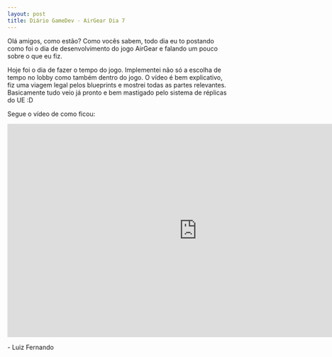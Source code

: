 ```yaml
---
layout: post
title: Diário GameDev - AirGear Dia 7
---
```


Olá amigos, como estão? Como vocês sabem, todo dia eu to postando como foi o dia de desenvolvimento do jogo AirGear e falando um pouco sobre o que eu fiz.

Hoje foi o dia de fazer o tempo do jogo. Implementei não só a escolha de tempo no lobby como também dentro do jogo.
O vídeo é bem explicativo, fiz uma viagem legal pelos blueprints e mostrei todas as partes relevantes. Basicamente tudo veio já pronto e bem mastigado pelo sistema de réplicas do UE :D 

Segue o vídeo de como ficou:

<div class="videoWrapper">
  <iframe width="854" height="480" src="https://www.youtube.com/embed/JHaLdBfvpX4" frameborder="0" allow="autoplay; encrypted-media" allowfullscreen></iframe>
</div>

<p class= "message"> - Luiz Fernando </p>